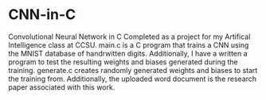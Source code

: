 # CNN-in-C
Convolutional Neural Network in C 
Completed as a project for my Artifical Intelligence class at CCSU. 
main.c is a C program that trains a CNN using the MNIST database of handrwitten digits. Additionally, I have a written a program to test the resulting weights and biases generated during the training.
generate.c creates randomly generated weights and biases to start the training from.
Additionally, the uploaded word document is the research paper associated with this work.
